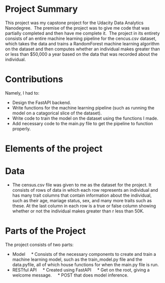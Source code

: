 # Project Summary
This project was my capstone project for the Udacity Data Analytics Nanodegree. 
The premise of the project was to give me code that was partially completed and then have me complete it. 
The project in its entirety consists of an entire machine learning pipeline for the cencus.csv dataset, which takes the data and trains a RandomForest machine learning algorithm on the dataset and then computes whether an individual makes greater than or less than $50,000 a year based on the data that was recorded about the individual.



# Contributions 
Namely, I had to:
* Design the FastAPI backend.
* Write functions for the machine learning pipeline (such as running the model on a catagorical slice of the dataset).
* Write code to train the model on the dataset using the functions I made.
* Add necessary code to the main.py file to get the pipeline to function properly.



# Elements of the project

# Data
* The census.csv file was given to me as the dataset for the project. It consists of rows of data in which each row represents an individual and has many trait columns that contain information about the individual, such as their age, mariage status, sex, and many more traits such as these. At the last column in each row is a true or false column showing whether or not the individual makes greater than r less than 50K.


# Parts of the Project
The project consists of two parts:
* Model
    * Consists of the necessary components to create and train a machine learning model, such as the train_model.py file and the 
 data.pyfile, all of which house functions for when the main.py file is run.
* RESTful API
    * Created using FastAPI
    * Get on the root, giving a welcome message.
    * POST that does model inference.
